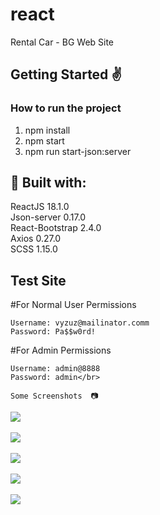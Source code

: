# react
Rental Car - BG Web Site


<h2>Getting Started ✌️</h2>


<h3>How to run the project</h3>

1. npm install
2. npm start
3. npm run start-json:server


<h2>🔨 Built with:</h2>
ReactJS 18.1.0 <br>
Json-server 0.17.0 <br>
React-Bootstrap 2.4.0 <br>
Axios 0.27.0 <br>
SCSS 1.15.0

<h2>Test Site</h2>

#For Normal User Permissions</br>

    Username: vyzuz@mailinator.comm
    Password: Pa$$w0rd!
    
#For Admin Permissions</br>

    Username: admin@8888
    Password: admin</br>
    
    Some Screenshots  📷

<kbd><img src="https://user-images.githubusercontent.com/63451415/205394316-0d823edf-5b7b-43ea-a30f-9951752c98af.png"/></kbd>
<br/><br/>
<kbd><img src="https://user-images.githubusercontent.com/63451415/205394760-d11eb454-d445-4cca-bae4-42ecc9ad5de7.png"/></kbd>
<br/><br/>
<kbd><img src="https://user-images.githubusercontent.com/63451415/205394961-e91545f2-6f71-438b-8cb6-87280ee26e60.png"/></kbd>
<br/><br/>
<kbd><img src="https://user-images.githubusercontent.com/63451415/205395104-a33beb27-7201-4d51-ba37-e5a3cc6edc74.png"/></kbd>
<br/><br/>
<kbd><img src="https://user-images.githubusercontent.com/63451415/205395177-7b8a99f8-4d79-40db-bd88-1ea30c7ceee4.png"/></kbd>
<br/><br/>

